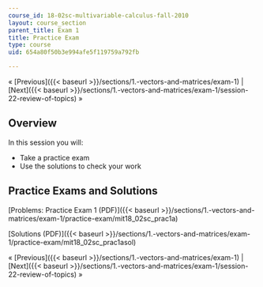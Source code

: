 ```yaml
---
course_id: 18-02sc-multivariable-calculus-fall-2010
layout: course_section
parent_title: Exam 1
title: Practice Exam
type: course
uid: 654a80f50b3e994afe5f119759a792fb

---
```


« [Previous]({{< baseurl >}}/sections/1.-vectors-and-matrices/exam-1) | [Next]({{< baseurl >}}/sections/1.-vectors-and-matrices/exam-1/session-22-review-of-topics) »

Overview
--------

In this session you will:

*   Take a practice exam
*   Use the solutions to check your work

Practice Exams and Solutions
----------------------------

[Problems: Practice Exam 1 (PDF)]({{< baseurl >}}/sections/1.-vectors-and-matrices/exam-1/practice-exam/mit18_02sc_prac1a)

[Solutions (PDF)]({{< baseurl >}}/sections/1.-vectors-and-matrices/exam-1/practice-exam/mit18_02sc_prac1asol)

« [Previous]({{< baseurl >}}/sections/1.-vectors-and-matrices/exam-1) | [Next]({{< baseurl >}}/sections/1.-vectors-and-matrices/exam-1/session-22-review-of-topics) »